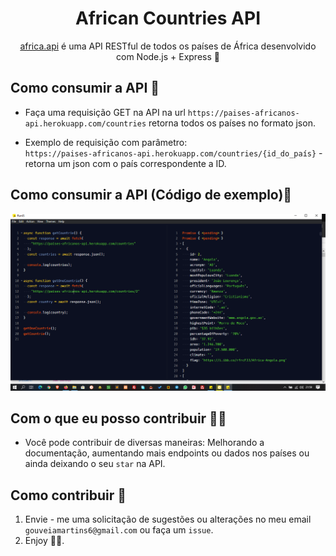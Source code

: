 <h1 align="center">
  African Countries API
</h1>

<p align="center">
  <a href="https://bibleapi.co">africa.api</a> é uma API RESTful de todos os países de África desenvolvido com Node.js + Express 🚀
</p>

## Como consumir a API 🧐

- Faça uma requisição GET na API na url `https://paises-africanos-api.herokuapp.com/countries`
retorna todos os países no formato json.

- Exemplo de requisição com parâmetro: <br>
`https://paises-africanos-api.herokuapp.com/countries/{id_do_país}` - retorna um json com o país correspondente a ID.

## Como consumir a API (Código de exemplo)🧐

<img src="how-to-consuming-api.png" alt="Markdown Monster icon" style="float: center;"/>

## Com o que eu posso contribuir 🐱‍🏍

- Você pode contribuir de diversas maneiras: Melhorando a documentação, aumentando mais endpoints ou dados nos países ou ainda deixando o seu `star` na API.

## Como contribuir 🎨

1. Envie - me uma solicitação de sugestões ou alterações no meu email `gouveiamartins6@gmail.com` ou faça um `issue`.
4. Enjoy 🥰🥰.
